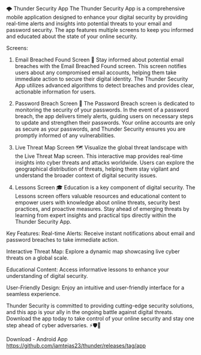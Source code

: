 🌩️ Thunder Security App
The Thunder Security App is a comprehensive mobile application designed to enhance your digital security by providing real-time alerts and insights into potential threats to your email and password security. The app features multiple screens to keep you informed and educated about the state of your online security.

Screens:
1. Email Breached Found Screen 📧
Stay informed about potential email breaches with the Email Breached Found screen. This screen notifies users about any compromised email accounts, helping them take immediate action to secure their digital identity. The Thunder Security App utilizes advanced algorithms to detect breaches and provides clear, actionable information for users.

2. Password Breach Screen 🔐
The Password Breach screen is dedicated to monitoring the security of your passwords. In the event of a password breach, the app delivers timely alerts, guiding users on necessary steps to update and strengthen their passwords. Your online accounts are only as secure as your passwords, and Thunder Security ensures you are promptly informed of any vulnerabilities.

3. Live Threat Map Screen 🗺️
Visualize the global threat landscape with the Live Threat Map screen. This interactive map provides real-time insights into cyber threats and attacks worldwide. Users can explore the geographical distribution of threats, helping them stay vigilant and understand the broader context of digital security issues.

4. Lessons Screen 🎓
Education is a key component of digital security. The Lessons screen offers valuable resources and educational content to empower users with knowledge about online threats, security best practices, and proactive measures. Stay ahead of emerging threats by learning from expert insights and practical tips directly within the Thunder Security App.

Key Features:
Real-time Alerts: Receive instant notifications about email and password breaches to take immediate action.

Interactive Threat Map: Explore a dynamic map showcasing live cyber threats on a global scale.

Educational Content: Access informative lessons to enhance your understanding of digital security.

User-Friendly Design: Enjoy an intuitive and user-friendly interface for a seamless experience.

Thunder Security is committed to providing cutting-edge security solutions, and this app is your ally in the ongoing battle against digital threats. Download the app today to take control of your online security and stay one step ahead of cyber adversaries. ⚡🛡️📲

Download -
Android App
https://github.com/iamtejas23/thunder/releases/tag/app

